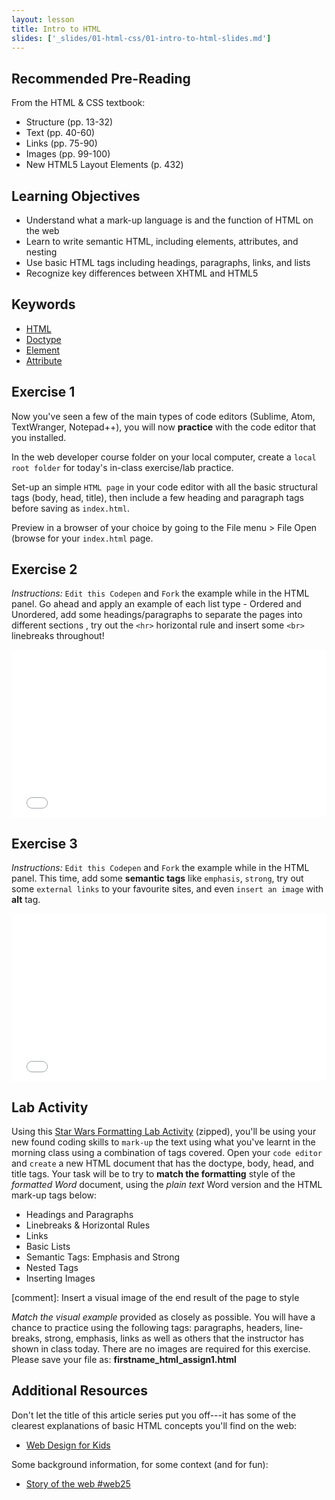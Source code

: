 ```yaml
---
layout: lesson
title: Intro to HTML
slides: ['_slides/01-html-css/01-intro-to-html-slides.md']
---
```


## Recommended Pre-Reading

From the HTML & CSS textbook:

- Structure (pp. 13-32)
- Text (pp. 40-60)
- Links (pp. 75-90)
- Images (pp. 99-100)
- New HTML5 Layout Elements (p. 432)

## Learning Objectives

- Understand what a mark-up language is and the function of HTML on the web
- Learn to write semantic HTML, including elements, attributes, and nesting
- Use basic HTML tags including headings, paragraphs, links, and lists
- Recognize key differences between XHTML and HTML5

## Keywords

- [HTML](https://developer.mozilla.org/en-US/docs/Web/HTML)
- [Doctype](http://www.sitepoint.com/web-foundations/doctypes/)
- [Element](https://developer.mozilla.org/en/docs/Web/HTML/Element)
- [Attribute](https://developer.mozilla.org/en-US/docs/Web/CSS/Attribute_selectors)

## Exercise 1

Now you've seen a few of the main types of code editors (Sublime, Atom, TextWranger, Notepad++), you will now **practice** with the code editor that you installed.

In the web developer course folder on your local computer, create a `local root folder` for today's in-class exercise/lab practice.

Set-up an simple `HTML page` in your code editor with all the basic structural tags (body, head, title), then include a few heading and paragraph tags before saving as `index.html`.

Preview in a browser of your choice by going to the File menu > File Open (browse for your `index.html` page.
 

## Exercise 2

*Instructions:*  `Edit this Codepen` and `Fork` the example while in the HTML panel. Go ahead and apply an example of each list type - Ordered and Unordered, add some headings/paragraphs to separate the pages into different sections , try out the `<hr>` horizontal rule and insert some `<br>` linebreaks throughout!

<iframe height='268' scrolling='no' src='//codepen.io/redacademy/embed/WvjrrR/?height=268&theme-id=0&default-tab=html' frameborder='no' allowtransparency='true' allowfullscreen='true' style='width: 100%;'>See the Pen <a href='http://codepen.io/redacademy/pen/WvjrrR/'>WvjrrR</a> by RED Academy (<a href='http://codepen.io/redacademy'>@redacademy</a>) on <a href='http://codepen.io'>CodePen</a>.
</iframe>


## Exercise 3
*Instructions:*  `Edit this Codepen` and `Fork` the example while in the HTML panel.
This time, add some **semantic tags** like `emphasis`, `strong`, try out some `external links` to your favourite sites, and even `insert an image` with **alt** tag.

<iframe height='268' scrolling='no' src='//codepen.io/redacademy/embed/VLbemJ/?height=268&theme-id=0&default-tab=result' frameborder='no' allowtransparency='true' allowfullscreen='true' style='width: 100%;'>See the Pen <a href='http://codepen.io/redacademy/pen/VLbemJ/'>VLbemJ</a> by RED Academy (<a href='http://codepen.io/redacademy'>@redacademy</a>) on <a href='http://codepen.io'>CodePen</a>.
</iframe>



## Lab Activity
Using this [Star Wars Formatting Lab Activity](/public/files/labs/01-html-formatting-lab.zip) (zipped), you'll be using your new found coding skills to `mark-up` the text using what you've learnt in the morning class using a combination of tags covered. Open your `code editor` and `create` a new HTML document that has the doctype, body, head, and title tags. Your task will be to try to **match the formatting** style of the *formatted Word* document, using the *plain text* Word version and the HTML mark-up tags below:

- Headings and Paragraphs
- Linebreaks & Horizontal Rules
- Links
- Basic Lists
- Semantic Tags: Emphasis and Strong
- Nested Tags
- Inserting Images

[comment]: Insert a visual image of the end result of the page to style

*Match the visual example* provided as closely as possible.  You will have a chance to practice using the following tags: paragraphs, headers, line‐breaks, strong, emphasis, links as well as others that the instructor has shown in class today. There are no images are required for this exercise.
Please save your file as: **firstname_html_assign1.html** 

## Additional Resources

Don't let the title of this article series put you off---it has some of the clearest explanations of basic HTML concepts you'll find on the web:

- [Web Design for Kids](http://webdesign.tutsplus.com/series/web-design-for-kids--cms-823)

Some background information, for some context (and for fun):

- [Story of the web #web25](http://www.storyoftheweb.org.uk/)

